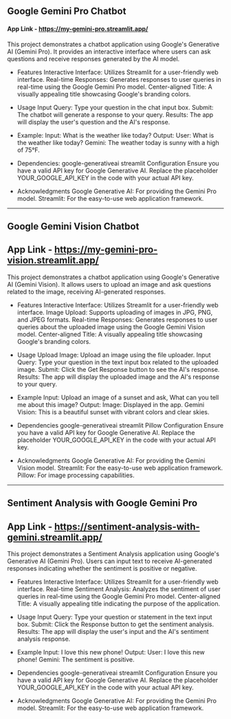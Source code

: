 
## Google Gemini Pro Chatbot

#### App Link - https://my-gemini-pro.streamlit.app/

This project demonstrates a chatbot application using Google's Generative AI (Gemini Pro). It provides an interactive interface where users can ask questions and receive responses generated by the AI model.

+ Features
Interactive Interface: Utilizes Streamlit for a user-friendly web interface.
Real-time Responses: Generates responses to user queries in real-time using the Google Gemini Pro model.
Center-aligned Title: A visually appealing title showcasing Google's branding colors.
+ Usage
Input Query: Type your question in the chat input box.
Submit: The chatbot will generate a response to your query.
Results: The app will display the user's question and the AI's response.

+ Example:
Input: What is the weather like today?
Output:
User: What is the weather like today?
Gemini: The weather today is sunny with a high of 75°F.

+ Dependencies:
google-generativeai
streamlit
Configuration
Ensure you have a valid API key for Google Generative AI. Replace the placeholder YOUR_GOOGLE_API_KEY in the code with your actual API key.

+ Acknowledgments
Google Generative AI: For providing the Gemini Pro model.
Streamlit: For the easy-to-use web application framework.

-----------------------------
Google Gemini Vision Chatbot
-----------------------------
App Link - https://my-gemini-pro-vision.streamlit.app/
--------

This project demonstrates a chatbot application using Google's Generative AI (Gemini Vision). It allows users to upload an image and ask questions related to the image, receiving AI-generated responses.

+ Features
Interactive Interface: Utilizes Streamlit for a user-friendly web interface.
Image Upload: Supports uploading of images in JPG, PNG, and JPEG formats.
Real-time Responses: Generates responses to user queries about the uploaded image using the Google Gemini Vision model.
Center-aligned Title: A visually appealing title showcasing Google's branding colors.
+ Usage
Upload Image: Upload an image using the file uploader.
Input Query: Type your question in the text input box related to the uploaded image.
Submit: Click the Get Response button to see the AI's response.
Results: The app will display the uploaded image and the AI's response to your query.
+ Example
Input: Upload an image of a sunset and ask, What can you tell me about this image?
Output:
Image: Displayed in the app.
Gemini Vision: This is a beautiful sunset with vibrant colors and clear skies.

+ Dependencies
google-generativeai
streamlit
Pillow
Configuration
Ensure you have a valid API key for Google Generative AI. Replace the placeholder YOUR_GOOGLE_API_KEY in the code with your actual API key.

+ Acknowledgments
Google Generative AI: For providing the Gemini Vision model.
Streamlit: For the easy-to-use web application framework.
Pillow: For image processing capabilities.

------------
Sentiment Analysis with Google Gemini Pro
------------
App Link - https://sentiment-analysis-with-gemini.streamlit.app/
----------

This project demonstrates a Sentiment Analysis application using Google's Generative AI (Gemini Pro). Users can input text to receive AI-generated responses indicating whether the sentiment is positive or negative.

+ Features
Interactive Interface: Utilizes Streamlit for a user-friendly web interface.
Real-time Sentiment Analysis: Analyzes the sentiment of user queries in real-time using the Google Gemini Pro model.
Center-aligned Title: A visually appealing title indicating the purpose of the application.
+ Usage
Input Query: Type your question or statement in the text input box.
Submit: Click the Response button to get the sentiment analysis.
Results: The app will display the user's input and the AI's sentiment analysis response.
+ Example
Input: I love this new phone!
Output:
User: I love this new phone!
Gemini: The sentiment is positive.

+ Dependencies
google-generativeai
streamlit
Configuration
Ensure you have a valid API key for Google Generative AI. Replace the placeholder YOUR_GOOGLE_API_KEY in the code with your actual API key.

+ Acknowledgments
Google Generative AI: For providing the Gemini Pro model.
Streamlit: For the easy-to-use web application framework.
